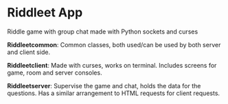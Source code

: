 # Riddleet App

Riddle game with group chat made with Python sockets and curses

**Riddleetcommon**: Common classes, both used/can be used by both server and client side.

**Riddleetclient**: Made with curses, works on terminal. Includes screens for game, room and server consoles.

**Riddleetserver**: Supervise the game and chat, holds the data for the questions. Has a similar arrangement to HTML requests for client requests.
